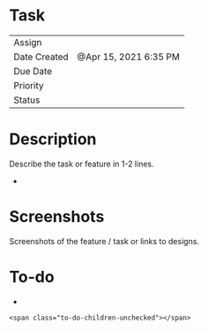 Task
====

<table><tbody><tr class="odd"><td>Assign</td><td></td></tr><tr class="even"><td>Date Created</td><td>@Apr 15, 2021 6:35 PM</td></tr><tr class="odd"><td>Due Date</td><td></td></tr><tr class="even"><td>Priority</td><td></td></tr><tr class="odd"><td>Status</td><td></td></tr></tbody></table>

Description
===========

Describe the task or feature in 1-2 lines.

-   

Screenshots
===========

Screenshots of the feature / task or links to designs.

To-do
=====

-   

    <span class="to-do-children-unchecked"></span>
